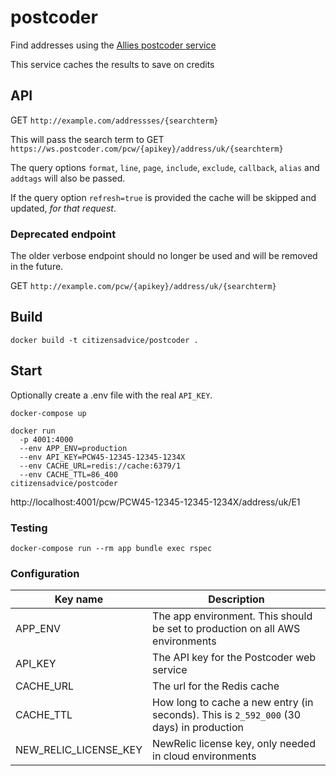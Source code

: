 # postcoder

Find addresses using the [Allies postcoder service](https://postcoder.com/docs/address-lookup/address)

This service caches the results to save on credits

## API

GET `http://example.com/addressses/{searchterm}`

This will pass the search term to GET `https://ws.postcoder.com/pcw/{apikey}/address/uk/{searchterm}`

The query options `format`, `line`, `page`, `include`, `exclude`, `callback`, `alias` and `addtags` will also be passed.

If the query option `refresh=true` is provided the cache will be skipped and updated, _for that request_.

### Deprecated endpoint

The older verbose endpoint should no longer be used and will be removed in the future.

GET `http://example.com/pcw/{apikey}/address/uk/{searchterm}`

## Build

```
docker build -t citizensadvice/postcoder .
```

## Start

Optionally create a .env file with the real `API_KEY`.

```
docker-compose up
```

```
docker run
  -p 4001:4000
  --env APP_ENV=production
  --env API_KEY=PCW45-12345-12345-1234X
  --env CACHE_URL=redis://cache:6379/1
  --env CACHE_TTL=86_400
citizensadvice/postcoder
```

http://localhost:4001/pcw/PCW45-12345-12345-1234X/address/uk/E1

### Testing

```
docker-compose run --rm app bundle exec rspec
```

### Configuration

| Key name              | Description                                                                              |
| ---                   | ---                                                                                      |
| APP_ENV               | The app environment. This should be set to production on all AWS environments            |
| API_KEY               | The API key for the Postcoder web service                                                |
| CACHE_URL             | The url for the Redis cache                                                              |
| CACHE_TTL             | How long to cache a new entry (in seconds).  This is `2_592_000` (30 days) in production |
| NEW_RELIC_LICENSE_KEY | NewRelic license key, only needed in cloud environments                                  |

